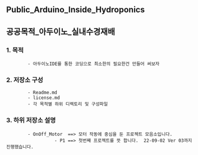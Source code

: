 ## Public_Arduino_Inside_Hydroponics
## 공공목적_아두이노_실내수경재배

### 1. 목적
            - 아두이노IDE를 통한 코딩으로 최소한의 필요한건 만들어 써보자
            
### 2. 저장소 구성
            - Readme.md
            - license.md
            - 각 목적별 하위 디렉토리 및 구성파일
            

### 3. 하위 저장소 설명 
            - OnOff_Motor  ==> 모터 작동에 중심을 둔 프로젝트 모음소입니다.
                      - P1 ==> 첫번째 프로젝트를 뜻 합니다.  22-09-02 Ver 03까지 진행했습니다.
            



